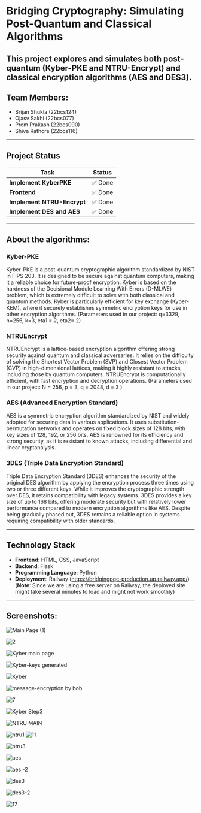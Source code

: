 # **Bridging Cryptography: Simulating Post-Quantum and Classical Algorithms**

This project explores and simulates both **post-quantum (Kyber-PKE and NTRU-Encrypt)** and **classical encryption algorithms (AES and DES3)**.
---

## Team Members:

- Srijan Shukla (22bcs124)
- Ojasv Sakhi (22bcs077)
- Prem Prakash (22bcs090)
- Shiva Rathore (22bcs116)
---
## **Project Status**
| Task                            | Status |
|---------------------------------|--------|
| **Implement KyberPKE**          | ✅ Done |
| **Frontend**                    | ✅ Done |
| **Implement NTRU-Encrypt**      | ✅ Done |
| **Implement DES and AES**       | ✅ Done |
---
## About the algorithms: 
### Kyber-PKE  
Kyber-PKE is a post-quantum cryptographic algorithm standardized by NIST in FIPS 203. It is designed to be secure against quantum computers, making it a reliable choice for future-proof encryption. Kyber is based on the hardness of the Decisional Module Learning With Errors (D-MLWE) problem, which is extremely difficult to solve with both classical and quantum methods. Kyber is particularly efficient for key exchange (Kyber-KEM), where it securely establishes symmetric encryption keys for use in other encryption algorithms. 
(Parameters used in our project: q=3329, n=256, k=3, eta1 = 2, eta2= 2)

### NTRUEncrypt  
NTRUEncrypt is a lattice-based encryption algorithm offering strong security against quantum and classical adversaries. It relies on the difficulty of solving the Shortest Vector Problem (SVP) and Closest Vector Problem (CVP) in high-dimensional lattices, making it highly resistant to attacks, including those by quantum computers. NTRUEncrypt is computationally efficient, with fast encryption and decryption operations.
(Parameters used in our project: N = 256, p = 3,  q = 2048,  d = 3 )

### AES (Advanced Encryption Standard)  
AES is a symmetric encryption algorithm standardized by NIST and widely adopted for securing data in various applications. It uses substitution-permutation networks and operates on fixed block sizes of 128 bits, with key sizes of 128, 192, or 256 bits. AES is renowned for its efficiency and strong security, as it is resistant to known attacks, including differential and linear cryptanalysis. 

### 3DES (Triple Data Encryption Standard)  
Triple Data Encryption Standard (3DES) enhances the security of the original DES algorithm by applying the encryption process three times using two or three different keys. While it improves the cryptographic strength over DES, it retains compatibility with legacy systems. 3DES provides a key size of up to 168 bits, offering moderate security but with relatively lower performance compared to modern encryption algorithms like AES. Despite being gradually phased out, 3DES remains a reliable option in systems requiring compatibility with older standards.

---

## **Technology Stack**
- **Frontend**: HTML, CSS, JavaScript 
- **Backend**: Flask
- **Programming Language**: Python
- **Deployment**: Railway (https://bridgingpqc-production.up.railway.app/) (**Note**: Since we are using a free server on Railway, the deployed site might take several minutes to load and might not work smoothly) 

--- 

## Screenshots:
![Main Page (1)](https://github.com/user-attachments/assets/51ceda4c-215a-495d-a238-ac4d9d0af2c8)



![2](https://github.com/user-attachments/assets/565145a9-ed3c-49fc-853c-45698ceef2b3)




![Kyber main page](https://github.com/user-attachments/assets/102dd455-b441-4387-bfe6-04de7558d103)



![Kyber-keys generated](https://github.com/user-attachments/assets/20a7f5e3-c729-48fe-9b76-0ebcd2bf28b7)

![Kyber](https://github.com/user-attachments/assets/33febe90-d5ef-49c9-b84c-2cfe0c9ffd64)



![message-encryption by bob](https://github.com/user-attachments/assets/392109a4-a815-43ad-98da-02eb2be189f8)


![7](https://github.com/user-attachments/assets/65d3b6cc-1fc6-4e32-979b-d3a13b1c93e7)


![Kyber Step3](https://github.com/user-attachments/assets/bf674cab-ce8d-4fbb-9a46-6c01632f19fe)

![NTRU MAIN](https://github.com/user-attachments/assets/58292f0a-5dc4-4a95-870b-53add6bc0067)




![ntru1](https://github.com/user-attachments/assets/2aac29a2-302e-41d0-96f1-31a4bc7a1a57)
![11](https://github.com/user-attachments/assets/cb020b60-4583-4853-b223-5b3278c0fa0e)






![ntru3](https://github.com/user-attachments/assets/5c11defb-26ab-4706-952d-157cf657638b)


![aes](https://github.com/user-attachments/assets/6e39ee42-9c6a-44fe-848c-07e371fa86e9)


![aes -2](https://github.com/user-attachments/assets/a3af2daf-12ce-4b3b-b94a-dd2f3b089e8f)


![des3](https://github.com/user-attachments/assets/12ad255c-582e-416b-b69d-510d1342b3f2)




![des3-2](https://github.com/user-attachments/assets/e265c3a5-f559-4fca-8793-b560a4f10cdf)


![17](https://github.com/user-attachments/assets/fa992337-b9c7-429c-95ce-b22aa854a770)
























